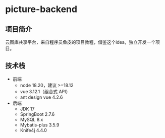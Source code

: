 # picture-backend

## 项目简介
云图库共享平台，来自程序员鱼皮的项目教程，借鉴这个idea，独立开发一个项目。

## 技术栈

* 前端
  * node 18.20，建议 >=18.12
  * vue 3.12.1（组合式 API）
  * ant design vue 4.2.6
* 后端
  * JDK 17
  * SpringBoot 2.7.6
  * MySQL 8.x
  * Mybatis-plus 3.5.9
  * Knife4j 4.4.0
